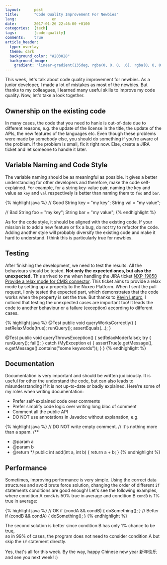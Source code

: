 ```yaml
---
layout:      post
title:       "Code Quality Improvement For Newbies"
lang:                en
date:        2017-01-26 22:46:00 +0100
categories:  [tech]
tags:        [code-quality]
comments:    true
article_header:
  type: overlay
  theme: dark
  background_color: "#203028"
  background_image:
    gradient: "linear-gradient(135deg, rgba(0, 0, 0, .6), rgba(0, 0, 0, .4))"
---
```


This week, let's talk about code quality improvement for newbies. As a junior
developer, I made a lot of mistakes as most of the newbies. But thanks to my
colleagues, I learned many useful skills to improve my code quality. Now, let's
take a look together.

<!--more-->

## Ownership on the existing code

In many cases, the code that you need to hanle is out-of-date due to different
reasons, e.g. the update of the license in the title, the update of the APIs,
the new features of the languages etc. Even though these problems were made by
somebody else, you should do something if you're aware of the problem. If the
problem is small, fix it right now. Else, create a JIRA ticket and let someone
to handle it later.

## Variable Naming and Code Style

The variable naming should be as meaningful as possible. It gives a better
understanding for other developers and therefore, make the code self-explained.
For example, for a string key-value pair, naming the key and value as `key` and
`val` respectively is better than naming them to `foo` and `bar`.

{% highlight java %}
// Good
String key = "my key";
String val = "my value";

// Bad
String foo = "my key";
String bar = "my value";
{% endhighlight %}

As for the code style, it should be aligned with the existing code. If your
mission is to add a new feature or fix a bug, do not try to refactor the code.
Adding another style will probably diversify the existing code and make it hard
to understand. I think this is particularly true for newbies.

## Testing

After finishing the development, we need to test the results. All the behaviours
should be tested. **Not only the expected ones, but also the unexpected.** This
arrived to me when handling the JIRA ticket [NXP-19858 Provide a relax mode for
CMIS connector][NXP-19858]. This ticket aims to provide a relax mode by setting
up a property to the Nuxeo Platform. When I sent the pull request, I only tested
the expected part, which demonstrates that the code works when the property is
set the true. But thanks to [Kevin Leturc][kevin], I noticed that testing the
unexpected cases are important too! It leads the code to another behaviour or
a failure (exception) according to different cases.

{% highlight java %}
@Test
public void queryWorksCorrectly() {
  setRelaxMode(true);
  runQuery();
  assertEquals(...);
}

@Test
public void queryThrowsException() {
  setRelaxMode(false);
  try {
    runQuery();
    fail();
  } catch (MyException e) {
    assertTrue(e.getMessage(), e.getMessage().contains("some keywords"));
  }
}
{% endhighlight %}

## Documentation

Documentation is very important and should be written judiciously. It is useful
for other the understand the code, but can also leads to misunderstanding if it
is not up-to-date or badly explained. Here're some of my roles when writing
documentation:

- Prefer self-explained code over comments
- Prefer simplify code logic over writing long bloc of comment
- Comment all the public API
- DO NOT use annotations in Javadoc without explanation, e.g.

{% highlight java %}
// DO NOT write empty comment.
// It's nothing more than a spam.
/**
 * @param a
 * @param b
 * @return
 */
public int add(int a, int b) {
  return a + b;
}
{% endhighlight %}

## Performance

Sometimes, improving performance is very simple. Using the correct data
structures and avoid brute force solution, changing the order of different `if`
statements conditions are good enough! Let's see the following examples, where
condition A `condA` is 50% true in average and condition B `condB` is 1% true in
average:

{% highlight java %}
// OK
if (condA && condB) {
  doSomething();
}
// Better
if (condB && condA) {
  doSomething();
}
{% endhighlight %}

The second solution is better since condition B has only 1% chance to be true,\
so in 99% of cases, the program does not need to consider condition A but skip
the `if` statement directly.

Yes, that's all for this week. By the way, happy Chinese new year 新年快乐 and
see you next week! :)

[kevin]: https://github.com/kevinleturc
[NXP-19858]: https://jira.nuxeo.com/browse/NXP-19858
